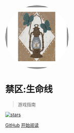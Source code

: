 <img width="200px" style="border-radius: 50%" bor src ="静谧.png">

# 禁区:生命线

> 游戏指南

[![stars](https://badgen.net/github/stars/Bistu-OSSDT-2022/13-wangxf-wuzf/?color=red)](https://github.com/Bistu-OSSDT-2022/13-wangxf-wuzf)

[GitHub](https://github.com/Bistu-OSSDT-2022/13-wangxf-wuzf/)
[开始阅读](?id=游戏指南)